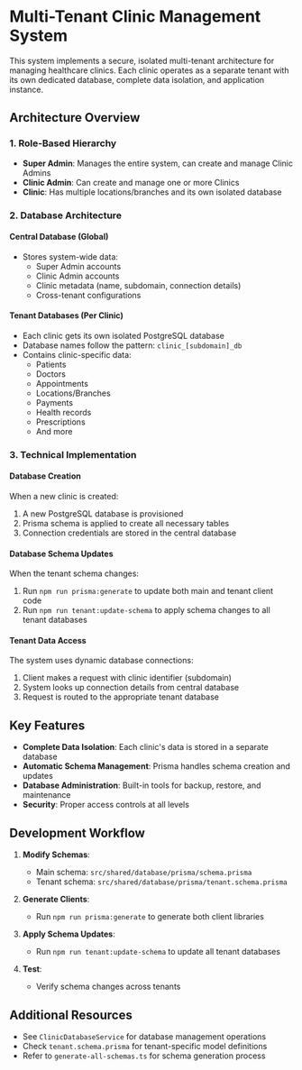 # Multi-Tenant Clinic Management System

This system implements a secure, isolated multi-tenant architecture for managing healthcare clinics. Each clinic operates as a separate tenant with its own dedicated database, complete data isolation, and application instance.

## Architecture Overview

### 1. Role-Based Hierarchy

- **Super Admin**: Manages the entire system, can create and manage Clinic Admins
- **Clinic Admin**: Can create and manage one or more Clinics
- **Clinic**: Has multiple locations/branches and its own isolated database

### 2. Database Architecture

#### Central Database (Global)
- Stores system-wide data:
  - Super Admin accounts
  - Clinic Admin accounts
  - Clinic metadata (name, subdomain, connection details)
  - Cross-tenant configurations

#### Tenant Databases (Per Clinic)
- Each clinic gets its own isolated PostgreSQL database
- Database names follow the pattern: `clinic_[subdomain]_db`
- Contains clinic-specific data:
  - Patients
  - Doctors
  - Appointments
  - Locations/Branches
  - Payments
  - Health records
  - Prescriptions
  - And more

### 3. Technical Implementation

#### Database Creation
When a new clinic is created:
1. A new PostgreSQL database is provisioned
2. Prisma schema is applied to create all necessary tables
3. Connection credentials are stored in the central database

#### Database Schema Updates
When the tenant schema changes:
1. Run `npm run prisma:generate` to update both main and tenant client code
2. Run `npm run tenant:update-schema` to apply schema changes to all tenant databases

#### Tenant Data Access
The system uses dynamic database connections:
1. Client makes a request with clinic identifier (subdomain)
2. System looks up connection details from central database
3. Request is routed to the appropriate tenant database

## Key Features

- **Complete Data Isolation**: Each clinic's data is stored in a separate database
- **Automatic Schema Management**: Prisma handles schema creation and updates
- **Database Administration**: Built-in tools for backup, restore, and maintenance
- **Security**: Proper access controls at all levels

## Development Workflow

1. **Modify Schemas**:
   - Main schema: `src/shared/database/prisma/schema.prisma`
   - Tenant schema: `src/shared/database/prisma/tenant.schema.prisma`

2. **Generate Clients**:
   - Run `npm run prisma:generate` to generate both client libraries

3. **Apply Schema Updates**:
   - Run `npm run tenant:update-schema` to update all tenant databases

4. **Test**:
   - Verify schema changes across tenants

## Additional Resources

- See `ClinicDatabaseService` for database management operations
- Check `tenant.schema.prisma` for tenant-specific model definitions
- Refer to `generate-all-schemas.ts` for schema generation process 
